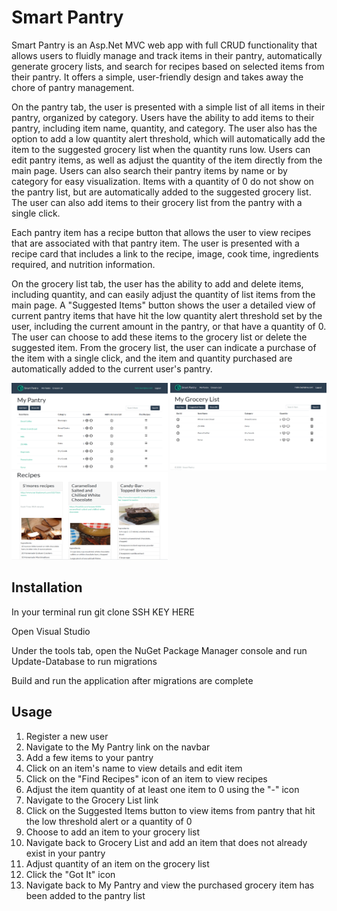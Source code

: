# Smart Pantry

Smart Pantry is an Asp.Net MVC web app with full CRUD functionality that allows users to fluidly manage and track items in their pantry, automatically generate grocery lists, and search for recipes based on selected items from their pantry.  It offers a simple, user-friendly design and takes away the chore of pantry management.  

On the pantry tab, the user is presented with a simple list of all items in their pantry, organized by category.  Users have the ability to add items to their pantry, including item name, quantity, and category.  The user also has the option to add a low quantity alert threshold, which will automatically add the item to the suggested grocery list when the quantity runs low.  Users can edit pantry items, as well as adjust the quantity of the item directly from the main page.  Users can also search their pantry items by name or by category for easy visualization.  Items with a quantity of 0 do not show on the pantry list, but are automatically added to the suggested grocery list.  The user can also add items to their grocery list from the pantry with a single click. 

Each pantry item has a recipe button that allows the user to view recipes that are associated with that pantry item.  The user is presented with a recipe card that includes a link to the recipe, image, cook time, ingredients required, and nutrition information.

On the grocery list tab, the user has the ability to add and delete items, including quantity, and can easily adjust the quantity of list items from the main page.  A "Suggested Items" button shows the user a detailed view of current pantry items that have hit the low quantity alert threshold set by the user, including the current amount in the pantry, or that have a quantity of 0.  The user can choose to add these items to the grocery list or delete the suggested item.  From the grocery list, the user can indicate a purchase of the item with a single click, and the item and quantity purchased are automatically added to the current user's pantry.  

<img src="SmartPantry/wwwroot/Images/MyPantryCapture.PNG" height="140" width="250">      <img src="SmartPantry/wwwroot/Images/MyGroceryCapture.PNG" height="140" width="250">
<img src="SmartPantry/wwwroot/Images/RecipesCapture.PNG" height="140" width="250px">

## Installation

In your terminal run git clone SSH KEY HERE

Open Visual Studio

Under the tools tab, open the NuGet Package Manager console and run Update-Database to run migrations

Build and run the application after migrations are complete


## Usage
1. Register a new user
2. Navigate to the My Pantry link on the navbar
3. Add a few items to your pantry
4. Click on an item's name to view details and edit item
5. Click on the "Find Recipes" icon of an item to view recipes
6. Adjust the item quantity of at least one item to 0 using the "-" icon
7. Navigate to the Grocery List link
8. Click on the Suggested Items button to view items from pantry that hit the low threshold alert or a quantity of 0
9. Choose to add an item to your grocery list
10. Navigate back to Grocery List and add an item that does not already exist in your pantry
11. Adjust quantity of an item on the grocery list
12. Click the "Got It" icon
13. Navigate back to My Pantry and view the purchased grocery item has been added to the pantry list


